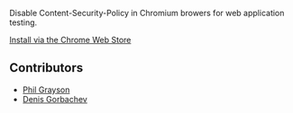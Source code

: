 Disable Content-Security-Policy in Chromium browers for web application testing.

[Install via the Chrome Web Store](https://chrome.google.com/webstore/detail/disable-content-security/ieelmcmcagommplceebfedjlakkhpden)

## Contributors

* [Phil Grayson](https://github.com/PhilGrayson)
* [Denis Gorbachev](https://github.com/DenisGorbachev)

